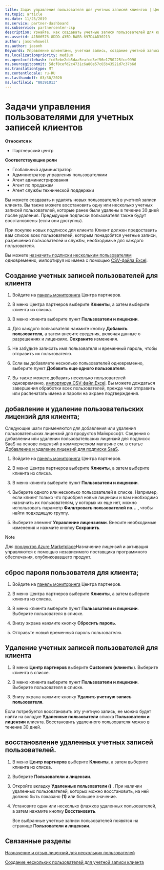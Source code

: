 ```yaml
---
title: Задач управления пользователя для учетных записей клиентов | Центр партнеров
ms.topic: article
ms.date: 11/25/2019
ms.service: partner-dashboard
ms.subservice: partnercenter-csp
description: Узнайте, как создавать учетные записи пользователей для клиентов, добавлять или удалять пользовательские лицензии, сбрасывать пароли пользователей, удалять учетные записи пользователей и восстанавливать их.
ms.assetid: 41B06576-8DDD-435D-BABB-697D4AD30213
author: jasonwhowell
ms.author: jasonh
Keywords: Управление клиентами, учетная запись, создание учетной записи, лицензии, назначение лицензии, Управление пользователями, пароль, сброс пароля, смена пароля
ms.localizationpriority: medium
ms.openlocfilehash: fcd5ebe2cb5daa5eafcd3ef56e1750225fcc9990
ms.sourcegitcommit: 5dcf8cefd2c4731c6a80e57c65b43521d7c37b6d
ms.translationtype: MT
ms.contentlocale: ru-RU
ms.lasthandoff: 03/30/2020
ms.locfileid: "80391013"
---
```

# <a name="user-management-tasks-for-customer-accounts"></a>Задачи управления пользователями для учетных записей клиентов

**Относится к**

- Партнерский центр

**Соответствующие роли**

- Глобальный администратор
- Администратор управления пользователями
- Агент администрирования
- Агент по продажам
- Агент службы технической поддержки

Вы можете создавать и удалять новых пользователей в учетной записи клиента. Вы также можете восстановить одну или несколько учетных записей пользователей, которые ранее были удалены в течение 30 дней после удаления. Предыдущие подписки пользователя также будут восстановлены (если они доступны).

При покупке новых подписок для клиента Клиент должен предоставить вам список всех пользователей, которым понадобятся учетные записи, разрешения пользователей и службы, необходимые для каждого пользователя.  

Вы можете [назначить подписки нескольким пользователям](bulk-license-provisioning-for-multiple-users.md) одновременно, импортируя их имена с помощью [CSV-файла Excel](adding-multiple-users-to-a-customer-account.md).

<a href="" id="createuseraccounts"></a>

## <a name="create-user-accounts-for-a-customer"></a>Создание учетных записей пользователей для клиента

1. Войдите на [панель мониторинга](https://partner.microsoft.com/dashboard) Центра партнеров.

2. В меню Центра партнеров выберите **Клиенты**, а затем выберите клиента из списка.

3. В меню клиента выберите пункт **Пользователи и лицензии**.

4. Для каждого пользователя нажмите кнопку **Добавить пользователя**, а затем внесите сведения, включая данные о разрешениях и лицензиях. **Сохраните** изменения.

5. Не забудьте записать имя пользователя и временный пароль, чтобы отправить их пользователю.

6. Если вы добавляете несколько пользователей одновременно, выберите пункт **Добавить еще одного пользователя**.

7. Вы также можете добавить несколько пользователей одновременно, [импортируя CSV-файл Excel](adding-multiple-users-to-a-customer-account.md). Вы можете дождаться завершения обработки всех пользователей, прежде чем отправить или распечатать имена и пароли на экране подтверждения.

<a href="" id="userlicensing"></a>

## <a name="add-or-remove-user-licenses-for-a-customer"></a>добавление и удаление пользовательских лицензий для клиента;

Следующие шаги применяются для добавления или удаления пользовательских лицензий для продуктов Майкрософт. Сведения о добавлении или удалении пользовательских лицензий для подписок SaaS на основе лицензий в коммерческом магазине см. в статье [Добавление и удаление лицензий для подписки SaaS](csp-commercial-marketplace-manage.md#add-or-remove-licenses-for-a-saas-subscription).

1. Войдите на [панель мониторинга](https://partner.microsoft.com/dashboard) Центра партнеров.

2. В меню Центра партнеров выберите **Клиенты**, а затем выберите клиента из списка.

3. В меню клиента выберите пункт **Пользователи и лицензии**.

4. Выберите одного или несколько пользователей в списке. Например, если клиент только что приобрел новые лицензии и вам необходимо назначить их пользователям, у которых их еще нет, можно использовать параметр **Фильтровать пользователей по...** , чтобы найти подходящую группу.

5. Выберите элемент **Управление лицензиями**. Внесите необходимые изменения и нажмите кнопку **Сохранить**.

> [!NOTE]
> Для [продуктов Azure Marketplace](csp-commercial-marketplace-manage.md#assign-licenses-and-activate-a-subscription-on-behalf-of-a-customer)Назначение лицензий и активация управляются с помощью независимого поставщика программного обеспечения, опубликовавшего продукт.

<a href="" id="resetpassword"></a>

## <a name="reset-a-users-password-for-a-customer"></a>сброс пароля пользователя для клиента;

1. Войдите на [панель мониторинга](https://partner.microsoft.com/dashboard) Центра партнеров.

2. В меню Центра партнеров выберите **Клиенты**, а затем выберите клиента из списка.

3.  В меню клиента выберите пункт **Пользователи и лицензии**. Выберите пользователя в списке.

4.  Внизу экрана нажмите кнопку **Сбросить пароль**. 

5.  Отправьте новый временный пароль пользователю.

<a href="" id="deleteuseraccounts"></a>

## <a name="delete-user-accounts-for-a-customer"></a>Удаление учетных записей пользователей для клиента

1.  В меню **Центр партнеров** выберите **Customers (клиенты**). Выберите клиента в списке.

2.  В меню клиента выберите пункт **Пользователи и лицензии**. Выберите пользователя в списке.

3.  Внизу экрана нажмите кнопку **Удалить учетную запись пользователя**.

Если потребуется восстановить эту учетную запись, ее можно будет найти на вкладке **Удаленные пользователи** списка **Пользователи и лицензии** клиента. Восстановить удаленного пользователя можно в течение 30 дней.

<a href="" id="restoreuseraccounts"></a>

## <a name="restore-deleted-user-accounts"></a>восстановление удаленных учетных записей пользователей.

1.  В меню **Центр партнеров** выберите **Клиенты**, а затем выберите клиента из списка.

2.  Выберите **Пользователи и лицензии**.

3.  Откройте вкладку **Удаленные пользователи ()** . При наличии удаленных пользователей, которых можно восстановить, на ней должно быть показано **(1)** или большее значение.

4.  Установите один или несколько флажков удаленных пользователей, а затем нажмите кнопку **Восстановить**.

    Все выбранные учетные записи пользователей появятся на странице **Пользователи и лицензии**.

## <a name="related-topics"></a>Связанные разделы


[Назначение и отзыв лицензий для нескольких пользователей](bulk-license-provisioning-for-multiple-users.md)

[Создание нескольких пользователей для учетной записи клиента](adding-multiple-users-to-a-customer-account.md)